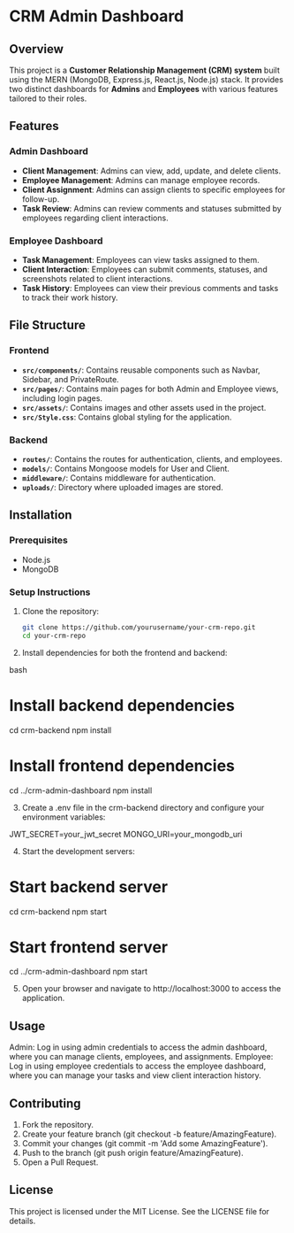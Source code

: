 # CRM Admin Dashboard

## Overview

This project is a **Customer Relationship Management (CRM) system** built using the MERN (MongoDB, Express.js, React.js, Node.js) stack. It provides two distinct dashboards for **Admins** and **Employees** with various features tailored to their roles.

## Features

### Admin Dashboard
- **Client Management**: Admins can view, add, update, and delete clients.
- **Employee Management**: Admins can manage employee records.
- **Client Assignment**: Admins can assign clients to specific employees for follow-up.
- **Task Review**: Admins can review comments and statuses submitted by employees regarding client interactions.

### Employee Dashboard
- **Task Management**: Employees can view tasks assigned to them.
- **Client Interaction**: Employees can submit comments, statuses, and screenshots related to client interactions.
- **Task History**: Employees can view their previous comments and tasks to track their work history.

## File Structure

### Frontend
- **`src/components/`**: Contains reusable components such as Navbar, Sidebar, and PrivateRoute.
- **`src/pages/`**: Contains main pages for both Admin and Employee views, including login pages.
- **`src/assets/`**: Contains images and other assets used in the project.
- **`src/Style.css`**: Contains global styling for the application.

### Backend
- **`routes/`**: Contains the routes for authentication, clients, and employees.
- **`models/`**: Contains Mongoose models for User and Client.
- **`middleware/`**: Contains middleware for authentication.
- **`uploads/`**: Directory where uploaded images are stored.

## Installation

### Prerequisites
- Node.js
- MongoDB

### Setup Instructions

1. Clone the repository:
   ```bash
   git clone https://github.com/yourusername/your-crm-repo.git
   cd your-crm-repo
2. Install dependencies for both the frontend and backend:

bash
# Install backend dependencies
cd crm-backend
npm install

# Install frontend dependencies
cd ../crm-admin-dashboard
npm install

3. Create a .env file in the crm-backend directory and configure your environment variables:

JWT_SECRET=your_jwt_secret
MONGO_URI=your_mongodb_uri

4. Start the development servers:

# Start backend server
cd crm-backend
npm start

# Start frontend server
cd ../crm-admin-dashboard
npm start

5. Open your browser and navigate to http://localhost:3000 to access the application.

## Usage
Admin: Log in using admin credentials to access the admin dashboard, where you can manage clients, employees, and assignments.
Employee: Log in using employee credentials to access the employee dashboard, where you can manage your tasks and view client interaction history.

## Contributing

1. Fork the repository.
2. Create your feature branch (git checkout -b feature/AmazingFeature).
3. Commit your changes (git commit -m 'Add some AmazingFeature').
4. Push to the branch (git push origin feature/AmazingFeature).
5. Open a Pull Request.

## License
This project is licensed under the MIT License. See the LICENSE file for details.
